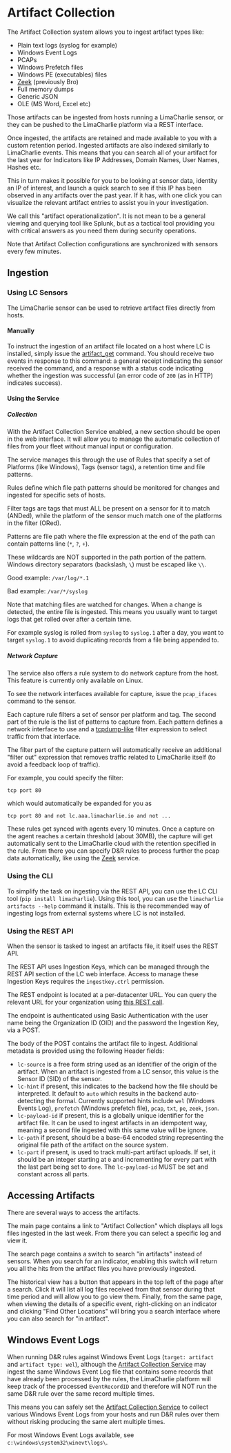 # Artifact Collection

The Artifact Collection system allows you to ingest artifact types like:

* Plain text logs (syslog for example)
* Windows Event Logs
* PCAPs
* Windows Prefetch files
* Windows PE (executables) files
* [Zeek](https://zeek.org) (previously Bro)
* Full memory dumps
* Generic JSON
* OLE (MS Word, Excel etc)

Those artifacts can be ingested from hosts running a LimaCharlie sensor, or they
can be pushed to the LimaCharlie platform via a REST interface.

Once ingested, the artifacts are retained and made available to you with a
custom retention period.
Ingested artifacts are also indexed similarly to LimaCharlie events. This means
that you can search all of your artifact for the last year for Indicators like
IP Addresses, Domain Names, User Names, Hashes etc.

This in turn makes it possible for you to be looking at sensor data, identity
an IP of interest, and launch a quick search to see if this IP has been observed
in any artifacts over the past year. If it has, with one click you can visualize the
relevant artifact entries to assist you in your investigation.

We call this "artifact operationalization". It is not mean to be a general viewing
and querying tool like Splunk, but as a tactical tool providing you with critical
answers as you need them during security operations.

Note that Artifact Collection configurations are synchronized with sensors every few minutes.

## Ingestion
### Using LC Sensors
The LimaCharlie sensor can be used to retrieve artifact files directly from hosts.

#### Manually
To instruct the ingestion of an artifact file located on a host where LC is installed,
simply issue the [artifact_get](sensor_commands.md#artifact_get) command. You should receive
two events in response to this command: a general receipt indicating the sensor
received the command, and a response with a status code indicating whether the
ingestion was successful (an error code of `200` (as in HTTP) indicates success).

#### Using the Service

##### Collection
With the Artifact Collection Service enabled, a new section should be open in the web
interface. It will allow you to manage the automatic collection of files from
your fleet without manual input or configuration.

The service manages this through the use of Rules that specify a set of Platforms
(like Windows), Tags (sensor tags), a retention time and file patterns.

Rules define which file path patterns should be monitored for changes and ingested for specific sets of hosts.

Filter tags are tags that must ALL be present on a sensor for it to match (ANDed), while the platform of the sensor much match one of the platforms in the filter (ORed).

Patterns are file path where the file expression at the end of the path can contain patterns line (`*`, `?`, `+`).

These wildcards are NOT supported in the path portion of the pattern.
Windows directory separators (backslash, `\`) must be escaped like `\\`.

Good example: `/var/log/*.1`

Bad example: `/var/*/syslog`

Note that matching files are watched for changes. When a change is detected, the entire file is ingested. This means you usually want to target logs that get rolled over after a certain time.

For example syslog is rolled from `syslog` to `syslog.1` after a day, you want to target `syslog.1` to avoid duplicating records from a file being appended to.

##### Network Capture
The service also offers a rule system to do network capture from the host. This
feature is currently only available on Linux.

To see the network interfaces available for capture, issue the `pcap_ifaces` command to the sensor.

Each capture rule filters a set of sensor per platform and tag. The second part of the rule
is the list of patterns to capture from. Each pattern defines a network interface to use
and a [tcpdump-like](https://www.tcpdump.org/manpages/pcap-filter.7.html) filter expression to select traffic from that interface.

The filter part of the capture pattern will automatically receive an additional "filter out" expression that removes
traffic related to LimaCharlie itself (to avoid a feedback loop of traffic).

For example, you could specify the filter:

```
tcp port 80
```

which would automatically be expanded for you as

```
tcp port 80 and not lc.aaa.limacharlie.io and not ...
```

These rules get synced with agents every 10 minutes. Once a capture on the agent reaches a certain
threshold (about 30MB), the capture will get automatically sent to the LimaCharlie cloud with the
retention specified in the rule. From there you can specify D&R rules to process further the pcap
data automatically, like using the [Zeek](zeek.md) service.

### Using the CLI
To simplify the task on ingesting via the REST API, you can use the LC CLI tool (`pip install limacharlie`).
Using this tool, you can use the `limacharlie artifacts --help` command it installs.
This is the recommended way of ingesting logs from external systems where LC is not installed.

### Using the REST API
When the sensor is tasked to ingest an artifacts file, it itself uses the REST API.

The REST API uses Ingestion Keys, which can be managed through the REST API
section of the LC web interface. Access to manage these Ingestion Keys requires
the `ingestkey.ctrl` permission.

The REST endpoint is located at a per-datacenter URL. You can query the relevant
URL for your organization using [this REST call](https://api.limacharlie.io/static/swagger/#/orgs/get_orgs__oid__url).

The endpoint is authenticated using Basic Authentication with the user name being
the Organization ID (OID) and the password the Ingestion Key, via a POST.

The body of the POST contains the artifact file to ingest. Additional metadata is provided
using the following Header fields:

* `lc-source` is a free form string used as an identifier of the origin of the artifact. When an artifact is ingested from a LC sensor, this value is the Sensor ID (SID) of the sensor.
* `lc-hint` if present, this indicates to the backend how the file should be interpreted. It default to `auto` which results in the backend auto-detecting the formal. Currently supported hints include `wel` (Windows Events Log), `prefetch` (Windows prefetch file), `pcap`, `txt`, `pe`, `zeek`, `json`.
* `lc-payload-id` if present, this is a globally unique identifier for the artifact file. It can be used to ingest artifacts in an idempotent way, meaning a second file ingested with this same value will be ignore.
* `lc-path` if present, should be a base-64 encoded string representing the original file path of the artifact on the source system.
* `lc-part` if present, is used to track multi-part artifact uploads. If set, it should be an integer starting at `0` and incrementing for every part with the last part being set to `done`. The `lc-payload-id` MUST be set and constant across all parts.

## Accessing Artifacts
There are several ways to access the artifacts.

The main page contains a link to
"Artifact Collection" which displays all logs files ingested in the last week. From
there you can select a specific log and view it.

The search page contains a switch to search "in artifacts" instead of sensors. When
you search for an indicator, enabling this switch will return you all the hits
from the artifact files you have previously ingested.

The historical view has a button that appears in the top left of the page after
a search. Click it will list all log files received from that sensor during that
time period and will allow you to go view them. Finally, from the same page, when
viewing the details of a specific event, right-clicking on an indicator and clicking
"Find Other Locations" will bring you a search interface where you can also search
for "in artifact".

## Windows Event Logs
When running D&R rules against Windows Event Logs (`target: artifact` and `artifact type: wel`), although the [Artifact Collection Service](external_logs.md) may ingest
the same Windows Event Log file that contains some records that have already been processed by the rules, the LimaCharlie platform will keep track of the
processed `EventRecordID` and therefore will NOT run the same D&R rule over the same record multiple times.

This means you can safely set the [Artifact Collection Service](external_logs.md) to collect various Windows Event Logs from your hosts and run D&R rules over them
without risking producing the same alert multiple times.

For most Windows Event Logs available, see `c:\windows\system32\winevt\logs\`.